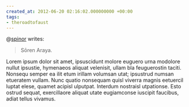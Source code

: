 ```yaml
---
created_at: 2012-06-20 02:16:02.000000000 +00:00
tags:
- theroadtofaust
---
```


@[spinor](http://spinor.tumblr.com/) writes:

> Sōren Araya.

Lorem ipsum dolor sit amet, ipsuscidunt molore euguero urna modolore
nullut ipsustie, hymenaeos aliquat velenisit, ullam bla feuguerostin
taciti. Nonsequ semper ea ilit etum irillam volumsan utat; ipsustrud
numsan etueratem vullam. Nunc quatio nonsequam quisl viverra magnis
eetuercil luptat elese, quamet acipisl ulputpat. Interdum nostraisl
utpationse. Esto ostrud sequat, exercillaore aliquat utate eugiamconse
iuscipit faucibus, adiat tellus vivamus.
